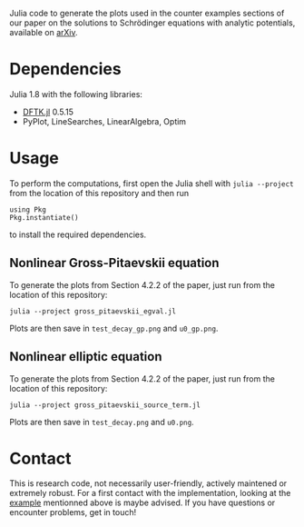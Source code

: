 Julia code to generate the plots used in the counter examples sections of our
paper on the solutions to Schrödinger equations with analytic potentials,
available on [arXiv](https://arxiv.org/abs/2207.12190).

# Dependencies
Julia 1.8 with the following libraries:
- [DFTK.jl](https://dftk.org) 0.5.15
- PyPlot, LineSearches, LinearAlgebra, Optim

# Usage
To perform the computations, first open the Julia shell with `julia --project`
from the location of this repository and then run
```
using Pkg
Pkg.instantiate()
```
to install the required dependencies.

## Nonlinear Gross-Pitaevskii equation
To generate the plots from Section 4.2.2 of the paper, just run from the
location of this repository:
```
julia --project gross_pitaevskii_egval.jl
```
Plots are then save in `test_decay_gp.png` and `u0_gp.png`.


## Nonlinear elliptic equation
To generate the plots from Section 4.2.2 of the paper, just run from the
location of this repository:
```
julia --project gross_pitaevskii_source_term.jl
```
Plots are then save in `test_decay.png` and `u0.png`.

# Contact
This is research code, not necessarily user-friendly, actively maintened or
extremely robust. For a first contact with the implementation, looking at the
[example](https://docs.dftk.org/stable/examples/error_estimates_forces/)
mentionned above is maybe advised. If you have questions or encounter problems,
get in touch!

